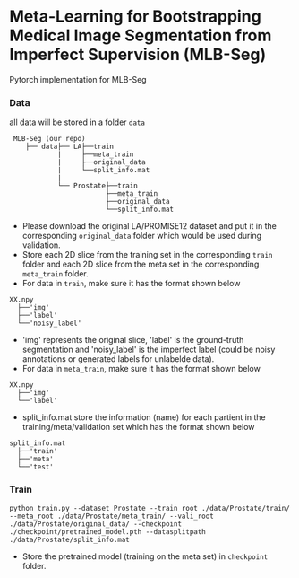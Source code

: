 # Meta-Learning for Bootstrapping Medical Image Segmentation from Imperfect Supervision (MLB-Seg)

Pytorch implementation for MLB-Seg

### Data 
all data will be stored in a folder ```data``` 
```
 MLB-Seg (our repo)
    ├── data├── LA├──train
            |     ├──meta_train
            |     ├──original_data
            |     └──split_info.mat
            |
            └── Prostate├──train
                        ├──meta_train
                        ├──original_data
                        └──split_info.mat
```
* Please download the original LA/PROMISE12 dataset and put it in the corresponding ```original_data``` folder which would be used during validation.
* Store each 2D slice from the training set in the corresponding ```train``` folder and each 2D slice from the meta set in the corresponding ```meta_train``` folder.
* For data in ```train```, make sure it has the format shown below
```
XX.npy
  ├──'img'
  ├──'label'
  └──'noisy_label'
```
* 'img' represents the original slice, 'label' is the ground-truth segmentation and 'noisy_label' is the imperfect label (could be noisy annotations or generated labels for unlabelde data).
* For data in ```meta_train```, make sure it has the format shown below
```
XX.npy
  ├──'img'
  └──'label'
```
* split_info.mat store the information (name) for each partient in the training/meta/validation set which has the format shown below
```
split_info.mat
  ├──'train'
  ├──'meta'
  └──'test'
```

### Train
```
python train.py --dataset Prostate --train_root ./data/Prostate/train/  --meta_root ./data/Prostate/meta_train/ --vali_root ./data/Prostate/original_data/ --checkpoint ./checkpoint/pretrained_model.pth --datasplitpath ./data/Prostate/split_info.mat
```
* Store the pretrained model (training on the meta set) in ```checkpoint``` folder.

